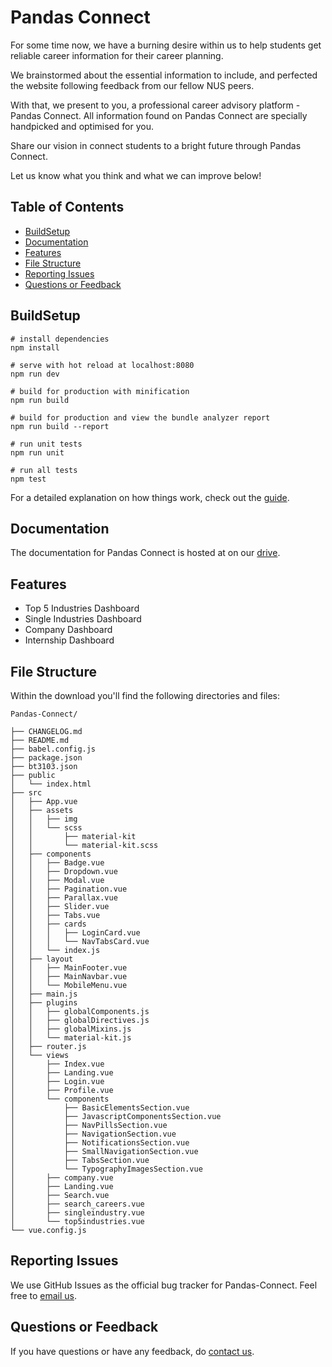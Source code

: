 # Pandas Connect

For some time now, we have a burning desire within us to help students get reliable career information for their career planning.

We brainstormed about the essential information to include, and perfected the website following feedback from our fellow NUS peers. 

With that, we present to you, a professional career advisory platform - Pandas Connect. All information found on Pandas Connect are specially handpicked and optimised for you.

Share our vision in connect students to a bright future through Pandas Connect. 

Let us know what you think and what we can improve below!

## Table of Contents

* [BuildSetup](#buildsetup) 
* [Documentation](#documentation)
* [Features](#feature)
* [File Structure](#file-structure)
* [Reporting Issues](#reporting-issues)
* [Questions or Feedback](#technical-support-or-questions)


## BuildSetup
```
# install dependencies
npm install

# serve with hot reload at localhost:8080
npm run dev

# build for production with minification
npm run build

# build for production and view the bundle analyzer report
npm run build --report

# run unit tests
npm run unit

# run all tests
npm test
```

For a detailed explanation on how things work, check out the [guide](http://vuejs-templates.github.io/webpack/).

## Documentation
The documentation for Pandas Connect is hosted at on our [drive](https://docs.google.com/document/d/1DkhKp-ByeP5XSSAzqOGJdZN83EJfJiSboQy_ZCaWQNk/edit?usp=sharing).

## Features
- Top 5 Industries Dashboard
- Single Industries Dashboard
- Company Dashboard 
- Internship Dashboard

## File Structure

Within the download you'll find the following directories and files:
```
Pandas-Connect/

├── CHANGELOG.md
├── README.md
├── babel.config.js
├── package.json
├── bt3103.json
├── public
│   └── index.html
├── src
│   ├── App.vue
│   ├── assets
│   │   ├── img
│   │   └── scss
│   │       ├── material-kit
│   │       └── material-kit.scss
│   ├── components
│   │   ├── Badge.vue
│   │   ├── Dropdown.vue
│   │   ├── Modal.vue
│   │   ├── Pagination.vue
│   │   ├── Parallax.vue
│   │   ├── Slider.vue
│   │   ├── Tabs.vue
│   │   ├── cards
│   │   │   ├── LoginCard.vue
│   │   │   └── NavTabsCard.vue
│   │   └── index.js
│   ├── layout
│   │   ├── MainFooter.vue
│   │   ├── MainNavbar.vue
│   │   └── MobileMenu.vue
│   ├── main.js
│   ├── plugins
│   │   ├── globalComponents.js
│   │   ├── globalDirectives.js
│   │   ├── globalMixins.js
│   │   └── material-kit.js
│   ├── router.js
│   └── views
│       ├── Index.vue
│       ├── Landing.vue
│       ├── Login.vue
│       ├── Profile.vue
│       └── components
│           ├── BasicElementsSection.vue
│           ├── JavascriptComponentsSection.vue
│           ├── NavPillsSection.vue
│           ├── NavigationSection.vue
│           ├── NotificationsSection.vue
│           ├── SmallNavigationSection.vue
│           ├── TabsSection.vue
│           └── TypographyImagesSection.vue
│       ├── company.vue
│       ├── Landing.vue
│       ├── Search.vue
│       ├── search_careers.vue
│       ├── singleindustry.vue
│       └── top5industries.vue
└── vue.config.js
```

## Reporting Issues
We use GitHub Issues as the official bug tracker for Pandas-Connect. Feel free to [email us](the.pandas3103@gmail.com).

## Questions or Feedback
If you have questions or have any feedback, do [contact us](the.pandas3103@gmail.com).
